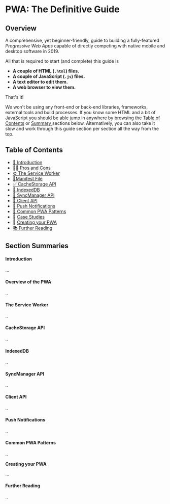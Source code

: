 # PWA: The Definitive Guide

## Overview

A comprehensive, yet beginner-friendly, guide to building a fully-featured _Progressive Web Apps_ capable of directly competing with native mobile and desktop software in 2019.

All that is required to start \(and complete\) this guide is 

* **A couple of HTML \(`.html`\) files.**
* **A couple of JavaScript \(`.js`\) files.**
* **A text editor to edit them.**
* **A web browser to view them.**

That's it!

We won't be using any front-end or back-end libraries, frameworks, external tools and build processes. If you know some HTML and a bit of JavaScript you should be able jump in anywhere by browsing the [Table of Contents](./#table-of-contents) or [Summary ](./#summary)sections below. Alternatively, you can also take it slow and work through this guide section per section all the way from the top.

## Table of Contents

* [👋 Introduction](https://www.pwa.support/introduction)
* 🤷‍♀️ [Pros and Cons](https://www.pwa.support/overview-of-the-pwa)
* [⚙️ The Service Worker](https://www.pwa.support/the-service-worker)
* [📝Manifest File](https://www.pwa.support/manifest-file)
* [✅ CacheStorage API](https://www.pwa.support/cachestorage-api)
* [💾 IndexedDB](https://www.pwa.support/indexeddb)
* [🔄 SyncManager API](https://www.pwa.support/syncmanager-api)
* [📡 Client API](https://www.pwa.support/client-api)
* [🔔 Push Notifications](https://www.pwa.support/push-notifications)
* [🎯 Common PWA Patterns](https://www.pwa.support/common-patterns)
* 🔎 [Case Studies](https://www.pwa.support/case-studies)
* 🐣 [Creating your PWA](https://www.pwa.support/creating-your-pwa)
* [📚 Further Reading](https://www.pwa.support/further-reading)

## Section Summaries

####  Introduction

...

#### Overview of the PWA

..

#### The Service Worker

..

#### CacheStorage API

..

#### IndexedDB

..

#### SyncManager API

..

#### Client API

..

#### Push Notifications

..

#### Common PWA Patterns

..

**Creating your PWA**

...

#### Further Reading

..

